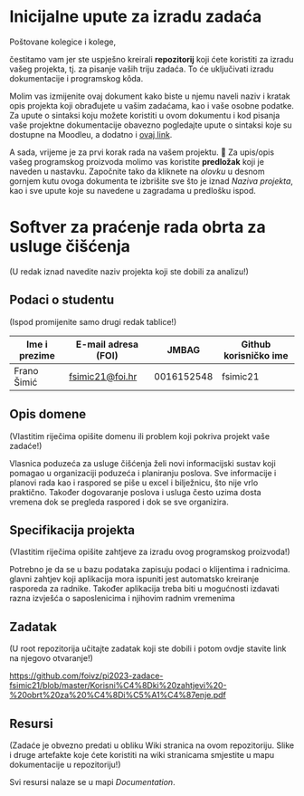 # Inicijalne upute za izradu zadaća
Poštovane kolegice i kolege, 

čestitamo vam jer ste uspješno kreirali **repozitorij** koji ćete koristiti za izradu vašeg projekta, tj. za pisanje vaših triju zadaća. To će uključivati izradu dokumentacije i programskog kôda.

Molim vas izmijenite ovaj dokument kako biste u njemu naveli naziv i kratak opis projekta koji obrađujete u vašim zadaćama, kao i vaše osobne podatke. Za upute o sintaksi koju možete koristiti u ovom dokumentu i kod pisanja vaše projektne dokumentacije obavezno pogledajte upute o sintaksi koje su dostupne na Moodleu, a dodatno i [ovaj link](https://guides.github.com/features/mastering-markdown/).

A sada, vrijeme je za prvi korak rada na vašem projektu. 🙂 Za upis/opis vašeg programskog proizvoda molimo vas koristite **predložak** koji je naveden u nastavku. Započnite tako da kliknete na *olovku* u desnom gornjem kutu ovoga dokumenta te izbrišite sve što je iznad _Naziva projekta_, kao i sve upute koje su navedene u zagradama u predlošku ispod.

# Softver za praćenje rada obrta za usluge čišćenja
(U redak iznad navedite naziv projekta koji ste dobili za analizu!)

## Podaci o studentu
(Ispod promijenite samo drugi redak tablice!)

Ime i prezime | E-mail adresa (FOI) |    JMBAG   | Github korisničko ime
------------  | ------------------- | ---------- | ---------------------
Frano Šimić   | fsimic21@foi.hr     | 0016152548 | fsimic21


## Opis domene
(Vlastitim riječima opišite domenu ili problem koji pokriva projekt vaše zadaće!)

Vlasnica poduzeća za usluge čišćenja želi novi informacijski sustav koji pomagao u organizaciji poduzeća i planiranju poslova. Sve informacije i planovi rada kao i raspored se piše u excel i bilježnicu, što nije vrlo praktično. Također dogovaranje poslova i usluga često uzima dosta vremena dok se pregleda raspored i dok se sve organizira.

## Specifikacija projekta
(Vlastitim riječima opišite zahtjeve za izradu ovog programskog proizvoda!)

Potrebno je da se u bazu podataka zapisuju podaci o klijentima i radnicima. glavni zahtjev koji aplikacija mora ispuniti jest automatsko kreiranje rasporeda za radnike. Također aplikacija treba biti u mogućnosti izdavati razna izvješća o saposlenicima i njihovim radnim vremenima

## Zadatak
(U root repozitorija učitajte zadatak koji ste dobili i potom ovdje stavite link na njegovo otvaranje!)

https://github.com/foivz/pi2023-zadace-fsimic21/blob/master/Korisni%C4%8Dki%20zahtjevi%20-%20obrt%20za%20%C4%8Di%C5%A1%C4%87enje.pdf

## Resursi
(Zadaće je obvezno predati u obliku Wiki stranica na ovom repozitoriju. Slike i druge artefakte koje ćete koristiti na wiki stranicama smjestite u mapu dokumentacije u repozitoriju!)

Svi resursi nalaze se u mapi _Documentation_.
